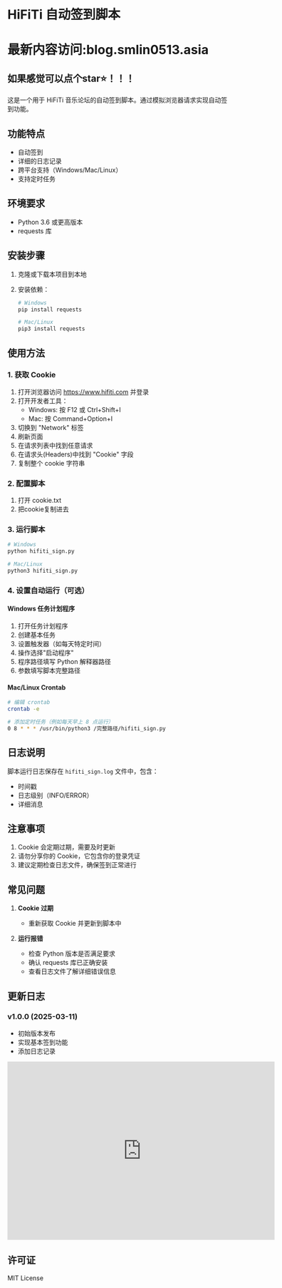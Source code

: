 # HiFiTi 自动签到脚本
# 最新内容访问:blog.smlin0513.asia
## 如果感觉可以点个star⭐！！！

这是一个用于 HiFiTi 音乐论坛的自动签到脚本。通过模拟浏览器请求实现自动签到功能。

## 功能特点

- 自动签到
- 详细的日志记录
- 跨平台支持（Windows/Mac/Linux）
- 支持定时任务

## 环境要求

- Python 3.6 或更高版本
- requests 库

## 安装步骤

1. 克隆或下载本项目到本地

2. 安装依赖：
   ```bash
   # Windows
   pip install requests

   # Mac/Linux
   pip3 install requests
   ```

## 使用方法

### 1. 获取 Cookie

1. 打开浏览器访问 https://www.hifiti.com 并登录
2. 打开开发者工具：
   - Windows: 按 F12 或 Ctrl+Shift+I
   - Mac: 按 Command+Option+I
3. 切换到 "Network" 标签
4. 刷新页面
5. 在请求列表中找到任意请求
6. 在请求头(Headers)中找到 "Cookie" 字段
7. 复制整个 cookie 字符串

### 2. 配置脚本

1. 打开 cookie.txt
2. 把cookie复制进去

### 3. 运行脚本

```bash
# Windows
python hifiti_sign.py

# Mac/Linux
python3 hifiti_sign.py
```

### 4. 设置自动运行（可选）

#### Windows 任务计划程序
1. 打开任务计划程序
2. 创建基本任务
3. 设置触发器（如每天特定时间）
4. 操作选择"启动程序"
5. 程序路径填写 Python 解释器路径
6. 参数填写脚本完整路径

#### Mac/Linux Crontab
```bash
# 编辑 crontab
crontab -e

# 添加定时任务（例如每天早上 8 点运行）
0 8 * * * /usr/bin/python3 /完整路径/hifiti_sign.py
```

## 日志说明

脚本运行日志保存在 `hifiti_sign.log` 文件中，包含：
- 时间戳
- 日志级别（INFO/ERROR）
- 详细消息

## 注意事项

1. Cookie 会定期过期，需要及时更新
2. 请勿分享你的 Cookie，它包含你的登录凭证
3. 建议定期检查日志文件，确保签到正常进行

## 常见问题

1. **Cookie 过期**
   - 重新获取 Cookie 并更新到脚本中

2. **运行报错**
   - 检查 Python 版本是否满足要求
   - 确认 requests 库已正确安装
   - 查看日志文件了解详细错误信息

## 更新日志

### v1.0.0 (2025-03-11)
- 初始版本发布
- 实现基本签到功能
- 添加日志记录

<iframe style="width:100%;height:auto;min-width:600px;min-height:400px;" src="https://www.star-history.com/embed?secret=Z2l0aHViX3BhdF8xMUFFTEVTTUEwSExiQ1ZOTGRoa1JNX1Y3dnpqR2tFckJ3Z241SHVxRUtSZ1V2d3lFMEpYNVA2amRORlRmVXFwYlVYQ1FOUFVPUWRDRzFCM3Fa#smlin0513/hifiti_qiandao&Date" frameBorder="0"></iframe>

## 许可证

MIT License 